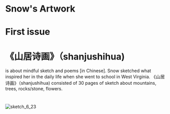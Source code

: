 # Snow's Artwork
# First issue
# 《山居诗画》（shanjushihua) 
is about mindful sketch and poems [in Chinese]. Snow sketched what inspired her in the daily life when she went to school in West Virginia. 
《山居诗画》（shanjushihua) consisted of 30 pages of sketch about mountains, trees, rocks/stone, flowers.
# 
![sketch_6_23](https://user-images.githubusercontent.com/35896687/41815317-ecc7646a-7734-11e8-8f06-19f6aced9ff7.jpeg)
